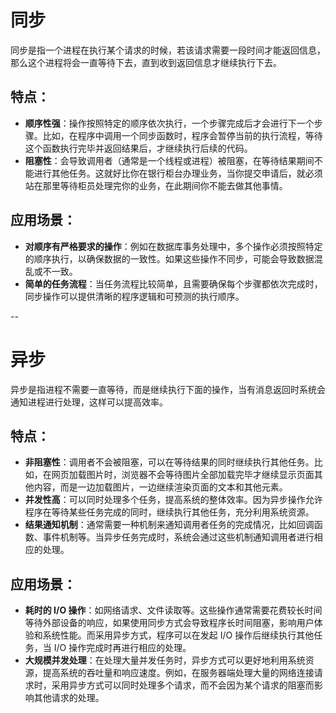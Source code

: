 # 同步

同步是指一个进程在执行某个请求的时候，若该请求需要一段时间才能返回信息，那么这个进程将会一直等待下去，直到收到返回信息才继续执行下去。

## 特点：

- **顺序性强**：操作按照特定的顺序依次执行，一个步骤完成后才会进行下一个步骤。比如，在程序中调用一个同步函数时，程序会暂停当前的执行流程，等待这个函数执行完毕并返回结果后，才继续执行后续的代码。
- **阻塞性**：会导致调用者（通常是一个线程或进程）被阻塞，在等待结果期间不能进行其他任务。这就好比你在银行柜台办理业务，当你提交申请后，就必须站在那里等待柜员处理完你的业务，在此期间你不能去做其他事情。

## 应用场景：

- **对顺序有严格要求的操作**：例如在数据库事务处理中，多个操作必须按照特定的顺序执行，以确保数据的一致性。如果这些操作不同步，可能会导致数据混乱或不一致。
- **简单的任务流程**：当任务流程比较简单，且需要确保每个步骤都依次完成时，同步操作可以提供清晰的程序逻辑和可预测的执行顺序。


--
# 异步

异步是指进程不需要一直等待，而是继续执行下面的操作，当有消息返回时系统会通知进程进行处理，这样可以提高效率。

## 特点：

- **非阻塞性**：调用者不会被阻塞，可以在等待结果的同时继续执行其他任务。比如，在网页加载图片时，浏览器不会等待图片全部加载完毕才继续显示页面其他内容，而是一边加载图片，一边继续渲染页面的文本和其他元素。
- **并发性高**：可以同时处理多个任务，提高系统的整体效率。因为异步操作允许程序在等待某些任务完成的同时，继续执行其他任务，充分利用系统资源。
- **结果通知机制**：通常需要一种机制来通知调用者任务的完成情况，比如回调函数、事件机制等。当异步任务完成时，系统会通过这些机制通知调用者进行相应的处理。

## 应用场景：

- **耗时的 I/O 操作**：如网络请求、文件读取等。这些操作通常需要花费较长时间等待外部设备的响应，如果使用同步方式会导致程序长时间阻塞，影响用户体验和系统性能。而采用异步方式，程序可以在发起 I/O 操作后继续执行其他任务，当 I/O 操作完成时再进行相应的处理。
- **大规模并发处理**：在处理大量并发任务时，异步方式可以更好地利用系统资源，提高系统的吞吐量和响应速度。例如，在服务器端处理大量的网络连接请求时，采用异步方式可以同时处理多个请求，而不会因为某个请求的阻塞而影响其他请求的处理。